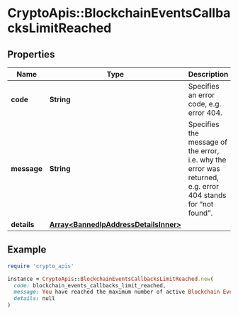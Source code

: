 # CryptoApis::BlockchainEventsCallbacksLimitReached

## Properties

| Name | Type | Description | Notes |
| ---- | ---- | ----------- | ----- |
| **code** | **String** | Specifies an error code, e.g. error 404. |  |
| **message** | **String** | Specifies the message of the error, i.e. why the error was returned, e.g. error 404 stands for “not found”. |  |
| **details** | [**Array&lt;BannedIpAddressDetailsInner&gt;**](BannedIpAddressDetailsInner.md) |  | [optional] |

## Example

```ruby
require 'crypto_apis'

instance = CryptoApis::BlockchainEventsCallbacksLimitReached.new(
  code: blockchain_events_callbacks_limit_reached,
  message: You have reached the maximum number of active Blockchain Events subscriptions which is {callbacks_limit} now. Please upgrade your plan to be get higher number of active subscriptions.,
  details: null
)
```

